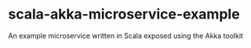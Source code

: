 # scala-akka-microservice-example
An example microservice written in Scala exposed using the Akka toolkit
